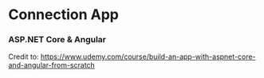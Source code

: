 # Connection App

### ASP.NET Core & Angular

Credit to: https://www.udemy.com/course/build-an-app-with-aspnet-core-and-angular-from-scratch

